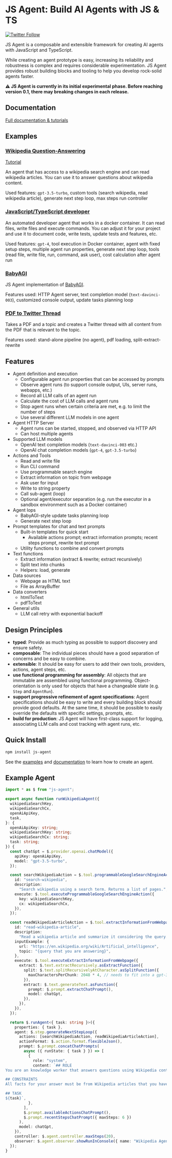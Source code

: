 # JS Agent: Build AI Agents with JS & TS

[![Twitter Follow](https://img.shields.io/twitter/follow/lgrammel?style=social)](https://twitter.com/intent/follow?screen_name=lgrammel)

JS Agent is a composable and extensible framework for creating AI agents with JavaScript and TypeScript.

While creating an agent prototype is easy, increasing its reliability and robustness is complex and requires considerable experimentation. JS Agent provides robust building blocks and tooling to help you develop rock-solid agents faster.

**⚠️ JS Agent is currently in its initial experimental phase. Before reaching version 0.1, there may breaking changes in each release.**

## Documentation

[Full documentation & tutorials](https://js-agent.ai/docs/intro)

## Examples

### [Wikipedia Question-Answering](https://github.com/lgrammel/js-agent/tree/main/examples/wikipedia)

[Tutorial](https://js-agent.ai/docs/tutorial-wikipedia-agent/)

An agent that has access to a wikipedia search engine and can read wikipedia articles. You can use it to answer questions about wikipedia content.

Used features: `gpt-3.5-turbo`, custom tools (search wikipedia, read wikipedia article), generate next step loop, max steps run controller

### [JavaScript/TypeScript developer](https://github.com/lgrammel/js-agent/tree/main/examples/javascript-developer)

An automated developer agent that works in a docker container. It can read files, write files and execute commands. You can adjust it for your project and use it to document code, write tests, update tests and features, etc.

Used features: `gpt-4`, tool execution in Docker container, agent with fixed setup steps, multiple agent run properties, generate next step loop, tools (read file, write file, run, command, ask user), cost calculation after agent run

### [BabyAGI](https://github.com/lgrammel/js-agent/tree/main/examples/babyagi)

JS Agent implementation of [BabyAGI](https://github.com/yoheinakajima/babyagi).

Features used: HTTP Agent server, text completion model (`text-davinci-003`), customized console output, update tasks planning loop

### [PDF to Twitter Thread](https://github.com/lgrammel/js-agent/tree/main/examples/pdf-to-twitter-thread)

Takes a PDF and a topic and creates a Twitter thread with all content from the PDF that is relevant to the topic.

Features used: stand-alone pipeline (no agent), pdf loading, split-extract-rewrite

## Features

- Agent definition and execution
  - Configurable agent run properties that can be accessed by prompts
  - Observe agent runs (to support console output, UIs, server runs, webapps, etc.)
  - Record all LLM calls of an agent run
  - Calculate the cost of LLM calls and agent runs
  - Stop agent runs when certain criteria are met, e.g. to limit the number of steps
  - Use several different LLM models in one agent
- Agent HTTP Server
  - Agent runs can be started, stopped, and observed via HTTP API
  - Can host multiple agents
- Supported LLM models
  - OpenAI text completion models (`text-davinci-003` etc.)
  - OpenAI chat completion models (`gpt-4`, `gpt-3.5-turbo`)
- Actions and Tools
  - Read and write file
  - Run CLI command
  - Use programmable search engine
  - Extract information on topic from webpage
  - Ask user for input
  - Write to string property
  - Call sub-agent (loop)
  - Optional agent/executor separation (e.g. run the executor in a sandbox environment such as a Docker container)
- Agent lops
  - BabyAGI-style update tasks planning loop
  - Generate next step loop
- Prompt templates for chat and text prompts
  - Built-in templates for quick start
    - Available actions prompt; extract information prompts; recent steps prompt, rewrite text prompt
  - Utility functions to combine and convert prompts
- Text functions
  - Extract information (extract & rewrite; extract recursively)
  - Split text into chunks
  - Helpers: load, generate
- Data sources
  - Webpage as HTML text
  - File as ArrayBuffer
- Data converters
  - htmlToText
  - pdfToText
- General utils
  - LLM call retry with exponential backoff

## Design Principles

- **typed**: Provide as much typing as possible to support discovery and ensure safety.
- **composable**: The individual pieces should have a good separation of concerns and be easy to combine.
- **extensible**: It should be easy for users to add their own tools, providers, actions, agent steps, etc.
- **use functional programming for assembly**: All objects that are immutable are assembled using functional programming. Object-orientation is only used for objects that have a changeable state (e.g. `Step` and `AgentRun`).
- **support progressive refinement of agent specifications**: Agent specifications should be easy to write and every building block should provide good defaults. At the same time, it should be possible to easily override the defaults with specific settings, prompts, etc.
- **build for production**: JS Agent will have first-class support for logging, associating LLM calls and cost tracking with agent runs, etc.

## Quick Install

```sh
npm install js-agent
```

See the [examples](https://github.com/lgrammel/js-agent/tree/main/examples/) and [documentation](https://js-agent.ai/docs/intro) to learn how to create an agent.

## Example Agent

```ts
import * as $ from "js-agent";

export async function runWikipediaAgent({
  wikipediaSearchKey,
  wikipediaSearchCx,
  openAiApiKey,
  task,
}: {
  openAiApiKey: string;
  wikipediaSearchKey: string;
  wikipediaSearchCx: string;
  task: string;
}) {
  const chatGpt = $.provider.openai.chatModel({
    apiKey: openAiApiKey,
    model: "gpt-3.5-turbo",
  });

  const searchWikipediaAction = $.tool.programmableGoogleSearchEngineAction({
    id: "search-wikipedia",
    description:
      "Search wikipedia using a search term. Returns a list of pages.",
    execute: $.tool.executeProgrammableGoogleSearchEngineAction({
      key: wikipediaSearchKey,
      cx: wikipediaSearchCx,
    }),
  });

  const readWikipediaArticleAction = $.tool.extractInformationFromWebpage({
    id: "read-wikipedia-article",
    description:
      "Read a wikipedia article and summarize it considering the query.",
    inputExample: {
      url: "https://en.wikipedia.org/wiki/Artificial_intelligence",
      topic: "{query that you are answering}",
    },
    execute: $.tool.executeExtractInformationFromWebpage({
      extract: $.text.extractRecursively.asExtractFunction({
        split: $.text.splitRecursivelyAtCharacter.asSplitFunction({
          maxCharactersPerChunk: 2048 * 4, // needs to fit into a gpt-3.5-turbo prompt
        }),
        extract: $.text.generateText.asFunction({
          prompt: $.prompt.extractChatPrompt(),
          model: chatGpt,
        }),
      }),
    }),
  });

  return $.runAgent<{ task: string }>({
    properties: { task },
    agent: $.step.generateNextStepLoop({
      actions: [searchWikipediaAction, readWikipediaArticleAction],
      actionFormat: $.action.format.flexibleJson(),
      prompt: $.prompt.concatChatPrompts(
        async ({ runState: { task } }) => [
          {
            role: "system",
            content: `## ROLE
You are an knowledge worker that answers questions using Wikipedia content. You speak perfect JSON.

## CONSTRAINTS
All facts for your answer must be from Wikipedia articles that you have read.

## TASK
${task}`,
          },
        ],
        $.prompt.availableActionsChatPrompt(),
        $.prompt.recentStepsChatPrompt({ maxSteps: 6 })
      ),
      model: chatGpt,
    }),
    controller: $.agent.controller.maxSteps(20),
    observer: $.agent.observer.showRunInConsole({ name: "Wikipedia Agent" }),
  });
}
```
